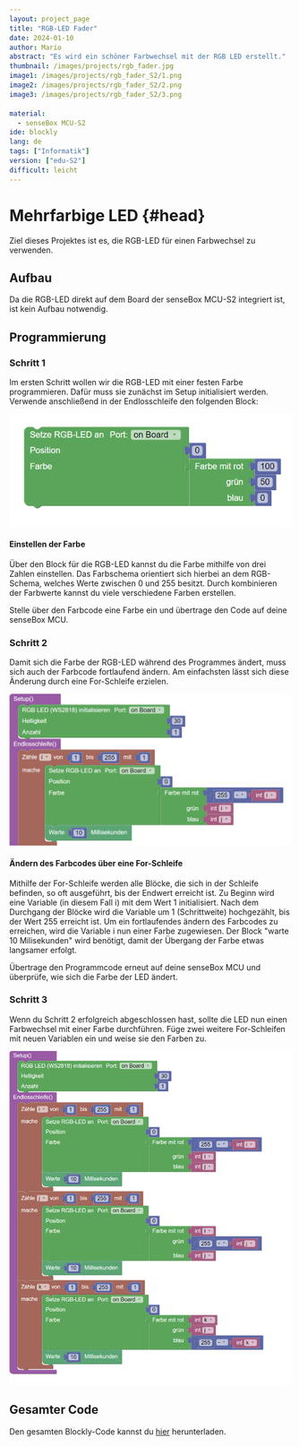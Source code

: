 ```yaml
---
layout: project_page
title: "RGB-LED Fader"
date: 2024-01-10
author: Mario
abstract: "Es wird ein schöner Farbwechsel mit der RGB LED erstellt."
thumbnail: /images/projects/rgb_fader.jpg
image1: /images/projects/rgb_fader_S2/1.png
image2: /images/projects/rgb_fader_S2/2.png
image3: /images/projects/rgb_fader_S2/3.png

material:
  - senseBox MCU-S2
ide: blockly
lang: de
tags: ["Informatik"]
version: ["edu-S2"]
difficult: leicht
---
```


# Mehrfarbige LED {#head}

Ziel dieses Projektes ist es, die RGB-LED für einen Farbwechsel zu verwenden.

## Aufbau

Da die RGB-LED direkt auf dem Board der senseBox MCU-S2 integriert ist, ist kein Aufbau notwendig.


## Programmierung

### Schritt 1

Im ersten Schritt wollen wir die RGB-LED mit einer festen Farbe programmieren. Dafür muss sie zunächst im Setup initialisiert werden. Verwende anschließend in der Endlosschleife den folgenden Block:

<div class="row">
<div class="col-md-6">
      <img loading="lazy" class="image-column" src="/images/projects/rgb_fader_S2/1.png" alt="...">
</div>
<div class="col-md-6">
    <h4 class="media-heading">Einstellen der Farbe</h4>
    Über den Block für die RGB-LED kannst du die Farbe mithilfe von drei Zahlen einstellen. Das Farbschema orientiert sich hierbei an dem RGB-Schema, welches Werte zwischen 0 und 255 besitzt. Durch kombinieren der Farbwerte kannst du viele verschiedene Farben erstellen. 
</div>
</div>

Stelle über den Farbcode eine Farbe ein und übertrage den Code auf deine senseBox MCU.

### Schritt 2

Damit sich die Farbe der RGB-LED während des Programmes ändert, muss sich auch der Farbcode fortlaufend ändern. Am einfachsten lässt sich diese Änderung durch eine For-Schleife erzielen.

<div class="row">
<div class="col-md-6">
      <img loading="lazy" class="image-column" src="/images/projects/rgb_fader_S2/2.png" alt="...">
</div>
<div class="col-md-6">
    <h4 class="media-heading">Ändern des Farbcodes über eine For-Schleife</h4>
    Mithilfe der For-Schleife werden alle Blöcke, die sich in der Schleife befinden, so oft ausgeführt, bis der Endwert erreicht ist. Zu Beginn wird eine Variable (in diesem Fall i) mit dem Wert 1 initialisiert. Nach dem Durchgang der Blöcke wird die Variable um 1 (Schrittweite) hochgezählt, bis der Wert 255 erreicht ist. Um ein fortlaufendes ändern des Farbcodes zu erreichen, wird die Variable i nun einer Farbe zugewiesen. Der Block "warte 10 Milisekunden" wird benötigt, damit der Übergang der Farbe etwas langsamer erfolgt.
</div>
</div>

Übertrage den Programmcode erneut auf deine senseBox MCU und überprüfe, wie sich die Farbe der LED ändert.

### Schritt 3

Wenn du Schritt 2 erfolgreich abgeschlossen hast, sollte die LED nun einen Farbwechsel mit einer Farbe durchführen. Füge zwei weitere For-Schleifen mit neuen Variablen ein und weise sie den Farben zu.

<div class="row">
<div class="col-md-6">
      <img loading="lazy" class="image-column" src="/images/projects/rgb_fader_S2/3.png" alt="...">
</div>
<div class="col-md-6">
</div>
</div>


## Gesamter Code

Den gesamten Blockly-Code kannst du [hier](https://blockly.sensebox.de/gallery/63bc4ca5d2853f0013b1e025) herunterladen. 

